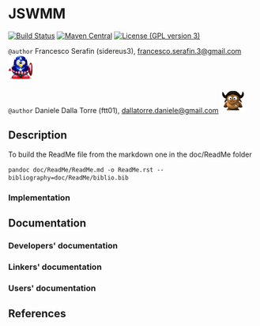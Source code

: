 # JSWMM

[![Build Status](https://travis-ci.org/geoframecomponents/jswmm.svg)](https://travis-ci.org/geoframecomponents/jswmm)
[![Maven Central](https://img.shields.io/maven-central/v/com.github.geoframecomponents/jswmm.svg?label=Maven%20Central)](https://search.maven.org/search?q=g:%22com.github.geoframecomponents%22%20AND%20a:%22jswmm%22)
[![License (GPL version 3)](https://img.shields.io/badge/license-GNU%20GPL%20version%203-blue.svg)](http://opensource.org/licenses/GPL-3.0)

`@author` Francesco Serafin (sidereus3), francesco.serafin.3@gmail.com ![sidereus3](https://github.com/GrowWorkingHard/logos/blob/master/sidereus/sidereus3_50X50.png "sidereus3")

`@author` Daniele Dalla Torre (ftt01), dallatorre.daniele@gmail.com ![ftt01](https://github.com/GrowWorkingHard/logos/blob/master/ftt01/ftt01_50X50.png "ftt01")

## Description

To build the ReadMe file from the markdown one in the doc/ReadMe folder

    pandoc doc/ReadMe/ReadMe.md -o ReadMe.rst --bibliography=doc/ReadMe/biblio.bib

### Implementation

<!---
This project is maintained and developed by the authors on GitLab at: [JSWMM GitLab repository](https://gitlab.com/gwh-2b4/JSWMM)
-->

## Documentation

### Developers' documentation

### Linkers' documentation

### Users' documentation

## References
